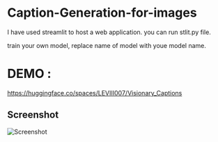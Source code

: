 # Caption-Generation-for-images

I have used streamlit to host a web application. you can run stlit.py file.

train your own model, replace name of model with youe model name.


# DEMO :

https://huggingface.co/spaces/LEVIII007/Visionary_Captions

## Screenshot
![Screenshot](images1.png)
